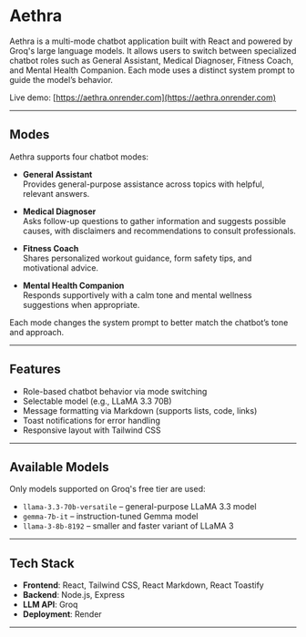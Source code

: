 # Aethra

Aethra is a multi-mode chatbot application built with React and powered by Groq's large language models. It allows users to switch between specialized chatbot roles such as General Assistant, Medical Diagnoser, Fitness Coach, and Mental Health Companion. Each mode uses a distinct system prompt to guide the model’s behavior.

Live demo: [https://aethra.onrender.com](https://aethra.onrender.com)

---

## Modes

Aethra supports four chatbot modes:

- **General Assistant**  
  Provides general-purpose assistance across topics with helpful, relevant answers.

- **Medical Diagnoser**  
  Asks follow-up questions to gather information and suggests possible causes, with disclaimers and recommendations to consult professionals.

- **Fitness Coach**  
  Shares personalized workout guidance, form safety tips, and motivational advice.

- **Mental Health Companion**  
  Responds supportively with a calm tone and mental wellness suggestions when appropriate.

Each mode changes the system prompt to better match the chatbot’s tone and approach.

---

## Features

- Role-based chatbot behavior via mode switching
- Selectable model (e.g., LLaMA 3.3 70B)
- Message formatting via Markdown (supports lists, code, links)
- Toast notifications for error handling
- Responsive layout with Tailwind CSS

---

## Available Models

Only models supported on Groq's free tier are used:

- `llama-3.3-70b-versatile` – general-purpose LLaMA 3.3 model
- `gemma-7b-it` – instruction-tuned Gemma model
- `llama-3-8b-8192` – smaller and faster variant of LLaMA 3

---

## Tech Stack

- **Frontend**: React, Tailwind CSS, React Markdown, React Toastify  
- **Backend**: Node.js, Express  
- **LLM API**: Groq  
- **Deployment**: Render

---
